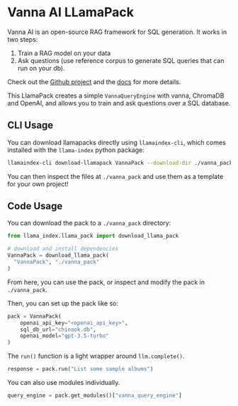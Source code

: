# Vanna AI LLamaPack

Vanna AI is an open-source RAG framework for SQL generation. It works in two steps:
1. Train a RAG model on your data
2. Ask questions (use reference corpus to generate SQL queries that can run on your db).

Check out the [Github project](https://github.com/vanna-ai/vanna) and the [docs](https://vanna.ai/docs/) for more details.

This LlamaPack creates a simple `VannaQueryEngine` with vanna, ChromaDB and OpenAI, and allows you to train and ask questions over a SQL database.

## CLI Usage

You can download llamapacks directly using `llamaindex-cli`, which comes installed with the `llama-index` python package:

```bash
llamaindex-cli download-llamapack VannaPack --download-dir ./vanna_pack
```

You can then inspect the files at `./vanna_pack` and use them as a template for your own project!

## Code Usage

You can download the pack to a `./vanna_pack` directory:

```python
from llama_index.llama_pack import download_llama_pack

# download and install dependencies
VannaPack = download_llama_pack(
  "VannaPack", "./vanna_pack"
)
```

From here, you can use the pack, or inspect and modify the pack in `./vanna_pack`.

Then, you can set up the pack like so:

```python
pack = VannaPack(
    openai_api_key="<openai_api_key>",
    sql_db_url="chinook.db",
    openai_model="gpt-3.5-turbo"
)
```

The `run()` function is a light wrapper around `llm.complete()`.

```python
response = pack.run("List some sample albums")
```

You can also use modules individually.

```python
query_engine = pack.get_modules()["vanna_query_engine"]
```
